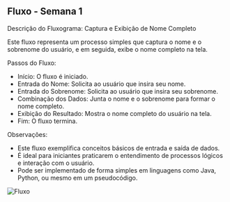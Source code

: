 ## Fluxo - Semana 1

Descrição do Fluxograma: Captura e Exibição de Nome Completo

Este fluxo representa um processo simples que captura o nome e o sobrenome do usuário, e em seguida, exibe o nome completo na tela.

Passos do Fluxo:

- Início: O fluxo é iniciado.
- Entrada do Nome: Solicita ao usuário que insira seu nome.
- Entrada do Sobrenome: Solicita ao usuário que insira seu sobrenome.
- Combinação dos Dados: Junta o nome e o sobrenome para formar o nome completo.
- Exibição do Resultado: Mostra o nome completo do usuário na tela.
- Fim: O fluxo termina.

Observações:

- Este fluxo exemplifica conceitos básicos de entrada e saída de dados.
- É ideal para iniciantes praticarem o entendimento de processos lógicos e interação com o usuário.
- Pode ser implementado de forma simples em linguagens como Java, Python, ou mesmo em um pseudocódigo.

![Fluxo](https://i.ibb.co/3F8fSVv/imagemfluxo-semana1-01.png) 
